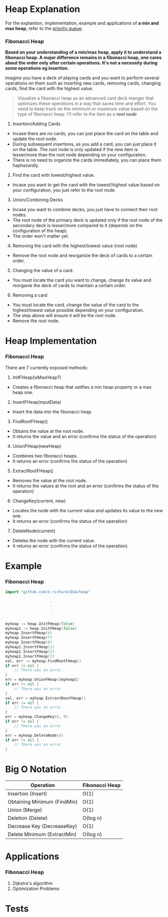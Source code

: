 # Heap Explanation

For the explantion, implementation, example and applications of **a min and max heap**, refer to the [priority queue](../queue/README.md).


### Fibonacci Heap

**Based on your understanding of a min/max heap, apply it to understand a fibonacci heap. A major difference remains in a fibonacci heap, one cares about the order only after certain operations. It's not a necessity during some operations eg insertion.**

Imagine you have a deck of playing cards and you want to perform several operations on them such as inserting new cards, removing cards, changing cards, find the card with the highest value. 
> Visualize a fibonacci heap as an advanced card deck manger that optimizes these operations in a way that saves time and effort.
> You need to keep track on the minimum or maximum value based on the type of fibonacci heap. I'll refer to the item as a ***root node***

1. Insertion/Adding Cards
- Incase there are no cards, you can just place the card on the table and update the root node.
- During subsequent insertions, as you add a card, you can just place it on the table. The root node is only updated if the new item is lesser/more than the root node depending on your configuration.
- There is no need to organize the cards immediately, you can place them haphazardly.

2. Find the card with lowest/highest value.
- Incase you want to get the card with the lowest/highest value based on your configuration, you just refer to the root node.

3. Union/Combining Decks
- Incase you want to combine decks, you just have to connect their root nodes.
- The root node of the primary deck is updated only if the root node of the secondary deck is lesser/more compared to it (depends on the configuration of the heap).
- The order won't matter yet.

4. Removing the card with the highest/lowest value (root node)
- Remove the root node and reorganize the deck of cards to a certain order.

5. Changing the value of a card.
- You must locate the card you want to change, change its value and reorganie the deck of cards to maintain a certain order.

6. Removing a card
- You must locate the card, change the value of the card to the highest/lowest value possible depending on your configuration.
- The step above will ensure it will be the root node.
- Remove the root node.

# Heap Implementation

### Fibonacci Heap
There are 7 currently exposed methods:

1. InitFHeap(isMaxHeap?)
- Creates a fibonacci heap that satifies a min heap property or a max heap one.

2. InsertFHeap(inputData)
- Insert the data into the fibonacci heap.

3. FindRootFHeap()
- Obtains the value at the root node.
- It returns the value and an error (confirms the status of the operation)

4. UnionFHeap(newHeap)
- Combines two fibonacci heaps.
- It returns an error (confirms the status of the operation)

5. ExtractRootFHeap()
- Removes the value at the root node.
- It returns the values at the root and an error (confirms the status of the operation)

6. ChangeKey(current, new)
- Locates the node with the current value and updates its value to the new one.
- It returns an error (confirms the status of the operation)

7. DeleteNode(current)
- Deletes the node with the current value.
- It returns an error (confirms the status of the operation).

# Example

### Fibonacci Heap
```go
import "github.com/o-richard/DSA/heap"

                    .
                    .
                    .


myheap := heap.InitFHeap(false)
myheap1 := heap.InitFHeap(false)
myheap.InsertFHeap(6)
myheap.InsertFHeap(7)
myheap.InsertFHeap(8)
myheap1.InsertFHeap(1)
myheap1.InsertFHeap(2)
myheap1.InsertFHeap(3)
val, err := myheap.FindRootFHeap()
if err != nil {
    // There was an error.
}
err = myheap.UnionFHeap(&myheap1)
if err != nil {
    // There was an error
}
val, err = myheap.ExtractRootFHeap()
if err != nil {
    // There was an error.
}
err = myheap.ChangeKey(6, 9)
if err != nil {
    // There was an error
}
err = myheap.DeleteNode(6)
if err != nil {
    // There was an error
}

```
# Big O Notation

| Operation               | Fibonacci Heap |
|-------------------------|----------------|
| Insertion (Insert)      | O(1)           |
| Obtaining Minimum (FindMin) | O(1)       |
| Union (Merge)           | O(1)           |
| Deletion (Delete)       | O(log n)       |
| Decrease Key (DecreaseKey) | O(1)       |
| Delete Minimum (ExtractMin) | O(log n)   |

# Applications

### Fibonacci Heap
1. Dijkstra's algorithm
2. Optimization Problems

# Tests